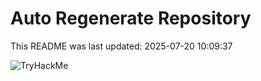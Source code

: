 # Auto Regenerate Repository

This README was last updated: 2025-07-20 10:09:37

 ![TryHackMe](https://tryhackme.com/badge/533634)
